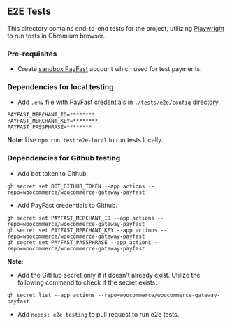 ## E2E Tests

This directory contains end-to-end tests for the project, utilizing [Playwright](https://playwright.dev) to run tests in Chromium browser.

### Pre-requisites
- Create [sandbox PayFast](https://sandbox.payfast.co.za/) account which used for test payments.

### Dependencies for local testing
- Add `.env` file with PayFast credentials in `./tests/e2e/config` directory.
```
PAYFAST_MERCHANT_ID=********
PAYFAST_MERCHANT_KEY=********
PAYFAST_PASSPHRASE=********
```

**Note**: Use `npm run test:e2e-local` to run tests locally.

### Dependencies for Github testing
- Add bot token to Github,
```
gh secret set BOT_GITHUB_TOKEN --app actions --repo=woocommerce/woocommerce-gateway-payfast
```
- Add PayFast credentials to Github.
```
gh secret set PAYFAST_MERCHANT_ID --app actions --repo=woocommerce/woocommerce-gateway-payfast
gh secret set PAYFAST_MERCHANT_KEY --app actions --repo=woocommerce/woocommerce-gateway-payfast
gh secret set PAYFAST_PASSPHRASE --app actions --repo=woocommerce/woocommerce-gateway-payfast
```

**Note**:
- Add the GitHub secret only if it doesn't already exist. Utilize the following command to check if the secret exists:
```
gh secret list --app actions --repo=woocommerce/woocommerce-gateway-payfast
```
- Add `needs: e2e testing` to pull request to run e2e tests. 

